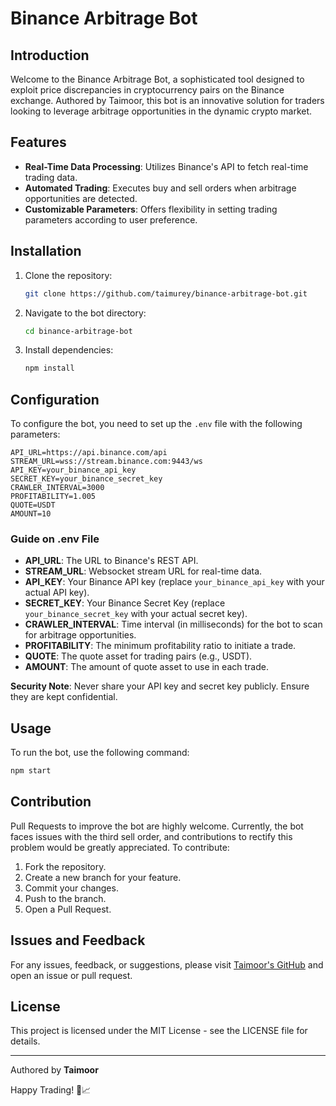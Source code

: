 # Binance Arbitrage Bot

## Introduction

Welcome to the Binance Arbitrage Bot, a sophisticated tool designed to exploit price discrepancies in cryptocurrency pairs on the Binance exchange. Authored by Taimoor, this bot is an innovative solution for traders looking to leverage arbitrage opportunities in the dynamic crypto market.

## Features

- **Real-Time Data Processing**: Utilizes Binance's API to fetch real-time trading data.
- **Automated Trading**: Executes buy and sell orders when arbitrage opportunities are detected.
- **Customizable Parameters**: Offers flexibility in setting trading parameters according to user preference.

## Installation

1. Clone the repository:
   ```bash
   git clone https://github.com/taimurey/binance-arbitrage-bot.git
   ```
2. Navigate to the bot directory:
   ```bash
   cd binance-arbitrage-bot
   ```
3. Install dependencies:
   ```bash
   npm install
   ```

## Configuration

To configure the bot, you need to set up the `.env` file with the following parameters:

```
API_URL=https://api.binance.com/api
STREAM_URL=wss://stream.binance.com:9443/ws
API_KEY=your_binance_api_key
SECRET_KEY=your_binance_secret_key
CRAWLER_INTERVAL=3000
PROFITABILITY=1.005
QUOTE=USDT
AMOUNT=10
```

### Guide on .env File

- **API_URL**: The URL to Binance's REST API.
- **STREAM_URL**: Websocket stream URL for real-time data.
- **API_KEY**: Your Binance API key (replace `your_binance_api_key` with your actual API key).
- **SECRET_KEY**: Your Binance Secret Key (replace `your_binance_secret_key` with your actual secret key).
- **CRAWLER_INTERVAL**: Time interval (in milliseconds) for the bot to scan for arbitrage opportunities.
- **PROFITABILITY**: The minimum profitability ratio to initiate a trade.
- **QUOTE**: The quote asset for trading pairs (e.g., USDT).
- **AMOUNT**: The amount of quote asset to use in each trade.

**Security Note**: Never share your API key and secret key publicly. Ensure they are kept confidential.

## Usage

To run the bot, use the following command:

```bash
npm start
```

## Contribution

Pull Requests to improve the bot are highly welcome. Currently, the bot faces issues with the third sell order, and contributions to rectify this problem would be greatly appreciated. To contribute:

1. Fork the repository.
2. Create a new branch for your feature.
3. Commit your changes.
4. Push to the branch.
5. Open a Pull Request.

## Issues and Feedback

For any issues, feedback, or suggestions, please visit [Taimoor's GitHub](https://github.com/taimurey) and open an issue or pull request.

## License

This project is licensed under the MIT License - see the LICENSE file for details.

---

Authored by **Taimoor**

Happy Trading! 🚀📈
